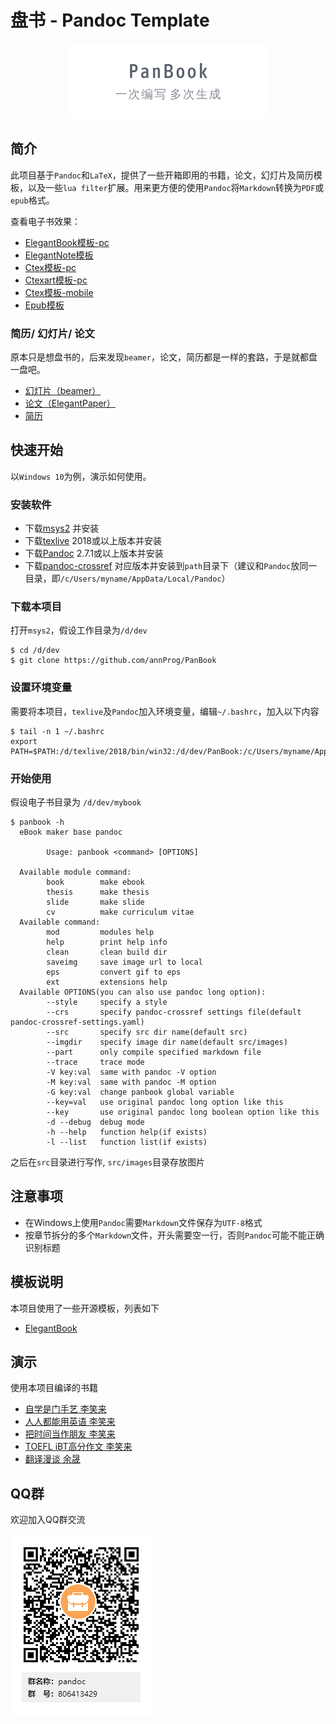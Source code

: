 # 盘书 - Pandoc Template
<p align="center">
  <img height="120" src="src/images/logo.png">
</p>

## 简介
此项目基于`Pandoc`和`LaTeX`，提供了一些开箱即用的书籍，论文，幻灯片及简历模板，以及一些`lua filter`扩展。用来更方便的使用`Pandoc`将`Markdown`转换为`PDF`或`epub`格式。

查看电子书效果：

- [ElegantBook模板-pc](https://api.annhe.net/PanBook/PanBook-latex-elegantbook-pc.pdf)
- [ElegantNote模板](https://api.annhe.net/PanBook/PanBook-latex-elegantnote-pc.pdf)
- [Ctex模板-pc](https://api.annhe.net/PanBook/PanBook-latex-ctexbook-pc.pdf)
- [Ctexart模板-pc](https://api.annhe.net/PanBook/PanBook-latex-ctexart-pc.pdf)
- [Ctex模板-mobile](https://api.annhe.net/PanBook/PanBook-latex-ctexbook-mobile.pdf)
- [Epub模板](https://api.annhe.net/PanBook/PanBook.epub)

### 简历/ 幻灯片/ 论文

原本只是想盘书的，后来发现`beamer`，论文，简历都是一样的套路，于是就都盘一盘吧。
- [幻灯片（beamer）](./demo/beamer/)
- [论文（ElegantPaper）](https://api.annhe.net/PanBook/PanBook-latex-elegantpaper-pc.pdf)
- [简历](./demo/cv/)

## 快速开始
以`Windows 10`为例，演示如何使用。

### 安装软件

- 下载[msys2](https://www.msys2.org/) 并安装
- 下载[texlive](http://mirror.ctan.org/systems/texlive/Images/) 2018或以上版本并安装
- 下载[Pandoc](https://pandoc.org/installing.html) 2.7.1或以上版本并安装
- 下载[pandoc-crossref](https://github.com/lierdakil/pandoc-crossref/releases) 对应版本并安装到`path`目录下（建议和`Pandoc`放同一目录，即`/c/Users/myname/AppData/Local/Pandoc`）

### 下载本项目

打开`msys2`，假设工作目录为`/d/dev`

```
$ cd /d/dev
$ git clone https://github.com/annProg/PanBook
```

### 设置环境变量
需要将本项目，`texlive`及`Pandoc`加入环境变量，编辑`~/.bashrc`，加入以下内容

```
$ tail -n 1 ~/.bashrc
export PATH=$PATH:/d/texlive/2018/bin/win32:/d/dev/PanBook:/c/Users/myname/AppData/Local/Pandoc
```

### 开始使用
假设电子书目录为 `/d/dev/mybook`

```
$ panbook -h
  eBook maker base pandoc

        Usage: panbook <command> [OPTIONS]

  Available module command:
        book        make ebook
        thesis      make thesis
        slide       make slide
        cv          make curriculum vitae
  Available command:
        mod         modules help
        help        print help info
        clean       clean build dir
        saveimg     save image url to local
        eps         convert gif to eps
        ext         extensions help
  Available OPTIONS(you can also use pandoc long option):
        --style     specify a style
        --crs       specify pandoc-crossref settings file(default pandoc-crossref-settings.yaml)
        --src       specify src dir name(default src)
        --imgdir    specify image dir name(default src/images)
        --part      only compile specified markdown file
        --trace     trace mode
        -V key:val  same with pandoc -V option
        -M key:val  same with pandoc -M option
        -G key:val  change panbook global variable
        --key=val   use original pandoc long option like this
        --key       use original pandoc long boolean option like this
        -d --debug  debug mode
        -h --help   function help(if exists)
        -l --list   function list(if exists)
```


之后在`src`目录进行写作, `src/images`目录存放图片

## 注意事项
- 在Windows上使用`Pandoc`需要`Markdown`文件保存为`UTF-8`格式
- 按章节拆分的多个`Markdown`文件，开头需要空一行，否则`Pandoc`可能不能正确识别标题

## 模板说明
本项目使用了一些开源模板，列表如下

- [ElegantBook](https://github.com/ElegantLaTeX/ElegantBook)

## 演示

使用本项目编译的书籍

- [自学是门手艺 李笑来](https://github.com/pandoc-ebook/the-craft-of-selfteaching)
- [人人都能用英语 李笑来](https://github.com/pandoc-ebook/everyone-can-use-english)
- [把时间当作朋友 李笑来](https://github.com/pandoc-ebook/time-as-a-friend/releases)
- [TOEFL iBT高分作文 李笑来](https://github.com/pandoc-ebook/twe185/releases)
- [翻译漫谈 余晟](https://github.com/pandoc-ebook/chitchat-on-translation/releases)

## QQ群
欢迎加入QQ群交流

![](src/images/qq.png)